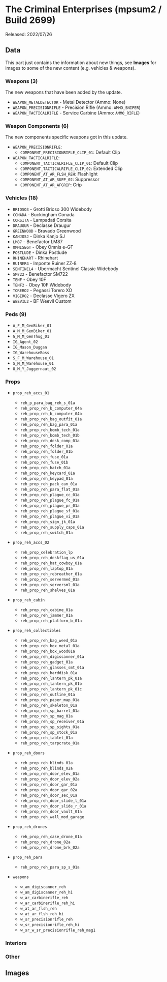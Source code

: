 # The Criminal Enterprises (mpsum2 / Build 2699)

Released: 2022/07/26

## Data

This part just contains the information about new things, see **Images** for images to some of the new content (e.g. vehicles & weapons).

### Weapons (3)

The new weapons that have been added by the update.

- `WEAPON_METALDETECTOR` - Metal Detector (Ammo: None)
- `WEAPON_PRECISIONRIFLE` - Precision Rifle (Ammo: `AMMO_SNIPER`)
- `WEAPON_TACTICALRIFLE` - Service Carbine (Ammo: `AMMO_RIFLE`)

### Weapon Components (6)

The new components specific weapons got in this update.

- `WEAPON_PRECISIONRIFLE`:
  - `COMPONENT_PRECISIONRIFLE_CLIP_01`: Default Clip
- `WEAPON_TACTICALRIFLE`:
  - `COMPONENT_TACTICALRIFLE_CLIP_01`: Default Clip
  - `COMPONENT_TACTICALRIFLE_CLIP_02`: Extended Clip
  - `COMPONENT_AT_AR_FLSH_REH`: Flashlight
  - `COMPONENT_AT_AR_SUPP_02`: Suppressor
  - `COMPONENT_AT_AR_AFGRIP`: Grip

### Vehicles (18)

- `BRIOSO3` - Grotti Brioso 300 Widebody
- `CONADA` - Buckingham Conada
- `CORSITA` - Lampadati Corsita
- `DRAUGUR` - Declasse Draugur
- `GREENWOOD` - Bravado Greenwood
- `KANJOSJ` - Dinka Kanjo SJ
- `LM87` - Benefactor LM87
- `OMNISEGT` - Obey Omnis e-GT
- `POSTLUDE` - Dinka Postlude
- `RHINEHART` - Rhinehart
- `RUINER4` - Imponte Ruiner ZZ-8
- `SENTINEL4` - Ubermacht Sentinel Classic Widebody
- `SM722` - Benefactor SM722
- `TENF` - Obey 10F
- `TENF2` - Obey 10F Widebody
- `TORERO2` - Pegassi Torero XO
- `VIGERO2` - Declasse Vigero ZX
- `WEEVIL2` - BF Weevil Custom

### Peds (9)

- `A_F_M_GenBiker_01`
- `A_M_M_GenBiker_01`
- `G_M_M_GenThug_01`
- `IG_Agent_02`
- `IG_Mason_Duggan`
- `IG_WarehouseBoss`
- `S_F_M_Warehouse_01`
- `S_M_M_Warehouse_01`
- `U_M_Y_Juggernaut_02`

### Props

- `prop_reh_accs_01`
  - `reh_p_para_bag_reh_s_01a`
  - `reh_prop_reh_b_computer_04a`
  - `reh_prop_reh_b_computer_04b`
  - `reh_prop_reh_bag_outfit_01a`
  - `reh_prop_reh_bag_para_01a`
  - `reh_prop_reh_bomb_tech_01a`
  - `reh_prop_reh_bomb_tech_01b`
  - `reh_prop_reh_desk_comp_01a`
  - `reh_prop_reh_folder_01a`
  - `reh_prop_reh_folder_01b`
  - `reh_prop_reh_fuse_01a`
  - `reh_prop_reh_fuse_01b`
  - `reh_prop_reh_hatch_01a`
  - `reh_prop_reh_keycard_01a`
  - `reh_prop_reh_keypad_01a`
  - `reh_prop_reh_pack_can_01a`
  - `reh_prop_reh_para_flat_01a`
  - `reh_prop_reh_plague_cc_01a`
  - `reh_prop_reh_plague_fc_01a`
  - `reh_prop_reh_plague_pr_01a`
  - `reh_prop_reh_plague_sf_01a`
  - `reh_prop_reh_plague_vi_01a`
  - `reh_prop_reh_sign_jk_01a`
  - `reh_prop_reh_supply_caps_01a`
  - `reh_prop_reh_switch_01a`

- `prop_reh_accs_02`
  - `reh_prop_celebration_lp`
  - `reh_prop_reh_deskflag_us_01a`
  - `reh_prop_reh_hat_cowboy_01a`
  - `reh_prop_reh_laptop_01a`
  - `reh_prop_reh_rebreather_01a`
  - `reh_prop_reh_servermed_01a`
  - `reh_prop_reh_serversml_01a`
  - `reh_prop_reh_shelves_01a`

- `prop_reh_cabin`
  - `reh_prop_reh_cabine_01a`
  - `reh_prop_reh_jammer_01a`
  - `reh_prop_reh_platform_b_01a`

- `prop_reh_collectibles`
  - `reh_prop_reh_bag_weed_01a`
  - `reh_prop_reh_box_metal_01a`
  - `reh_prop_reh_box_wood01a`
  - `reh_prop_reh_digiscanner_01a`
  - `reh_prop_reh_gadget_01a`
  - `reh_prop_reh_glasses_smt_01a`
  - `reh_prop_reh_harddisk_01a`
  - `reh_prop_reh_lantern_pk_01a`
  - `reh_prop_reh_lantern_pk_01b`
  - `reh_prop_reh_lantern_pk_01c`
  - `reh_prop_reh_outline_01a`
  - `reh_prop_reh_paper_map_01a`
  - `reh_prop_reh_skeleton_01a`
  - `reh_prop_reh_sp_barrel_01a`
  - `reh_prop_reh_sp_mag_01a`
  - `reh_prop_reh_sp_receiver_01a`
  - `reh_prop_reh_sp_sights_01a`
  - `reh_prop_reh_sp_stock_01a`
  - `reh_prop_reh_tablet_01a`
  - `reh_prop_reh_tarpcrate_01a`

- `prop_reh_doors`
  - `reh_prop_reh_blinds_01a`
  - `reh_prop_reh_blinds_02a`
  - `reh_prop_reh_door_elev_01a`
  - `reh_prop_reh_door_elev_02a`
  - `reh_prop_reh_door_gar_01a`
  - `reh_prop_reh_door_gar_02a`
  - `reh_prop_reh_door_sec_01a`
  - `reh_prop_reh_door_slide_l_01a`
  - `reh_prop_reh_door_slide_r_01a`
  - `reh_prop_reh_door_vault_01a`
  - `reh_prop_reh_wall_mod_garage`

- `prop_reh_drones`
  - `reh_prop_reh_case_drone_01a`
  - `reh_prop_reh_drone_02a`
  - `reh_prop_reh_drone_brk_02a`

- `prop_reh_para`
  - `reh_prop_reh_para_sp_s_01a`

- `weapons`
  - `w_am_digiscanner_reh`
  - `w_am_digiscanner_reh_hi`
  - `w_ar_carbinerifle_reh`
  - `w_ar_carbinerifle_reh_hi`
  - `w_at_ar_flsh_reh`
  - `w_at_ar_flsh_reh_hi`
  - `w_sr_precisionrifle_reh`
  - `w_sr_precisionrifle_reh_hi`
  - `w_sr_w_sr_precisionrifle_reh_mag1`

### Interiors

### Other

## Images
